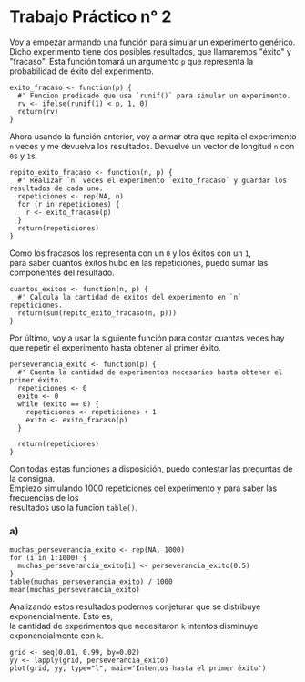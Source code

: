 # Trabajo Práctico n° 2

Voy a empezar armando una función para simular un experimento genérico. Dicho experimento
tiene dos posibles resultados, que llamaremos "éxito" y "fracaso". Esta función tomará
un argumento `p` que representa la probabilidad de éxito del experimento.

```
exito_fracaso <- function(p) {
  #' Funcion predicado que usa `runif()` para simular un experimento.
  rv <- ifelse(runif(1) < p, 1, 0)
  return(rv)
}
```

Ahora usando la función anterior, voy a armar otra que repita el experimento `n` veces
y me devuelva los resultados. Devuelve un vector de longitud `n` con `0`s y `1`s.
```
repito_exito_fracaso <- function(n, p) {
  #' Realizar `n` veces el experimento `exito_fracaso` y guardar los resultados de cada uno.
  repeticiones <- rep(NA, n)
  for (r in repeticiones) {
    r <- exito_fracaso(p)
  }
  return(repeticiones)
}
```

Como los fracasos los representa con un `0` y los éxitos con un `1`,  
para saber cuantos éxitos hubo en las repeticiones, puedo sumar las componentes del resultado.
```
cuantos_exitos <- function(n, p) {
  #' Calcula la cantidad de exitos del experimento en `n` repeticiones.
  return(sum(repito_exito_fracaso(n, p)))
}
```

Por último, voy a usar la siguiente función para contar cuantas veces hay que
repetir el experimento hasta obtener al primer éxito.
```
perseverancia_exito <- function(p) {
  #' Cuenta la cantidad de experimentos necesarios hasta obtener el primer éxito.
  repeticiones <- 0
  exito <- 0
  while (exito == 0) {
    repeticiones <- repeticiones + 1
    exito <- exito_fracaso(p)
  }
  
  return(repeticiones)
}
```

Con todas estas funciones a disposición, puedo contestar las preguntas de la consigna.  
Empiezo simulando 1000 repeticiones del experimento y para saber las frecuencias de los  
resultados uso la funcion `table()`.  

### a)

```
muchas_perseverancia_exito <- rep(NA, 1000)
for (i in 1:1000) {
  muchas_perseverancia_exito[i] <- perseverancia_exito(0.5)
}
table(muchas_perseverancia_exito) / 1000
mean(muchas_perseverancia_exito)
```

Analizando estos resultados podemos conjeturar que se distribuye exponencialmente. Esto es,  
la cantidad de experimentos que necesitaron `k` intentos disminuye exponencialmente con `k`.

```
grid <- seq(0.01, 0.99, by=0.02)
yy <- lapply(grid, perseverancia_exito)
plot(grid, yy, type="l", main='Intentos hasta el primer éxito')
```

